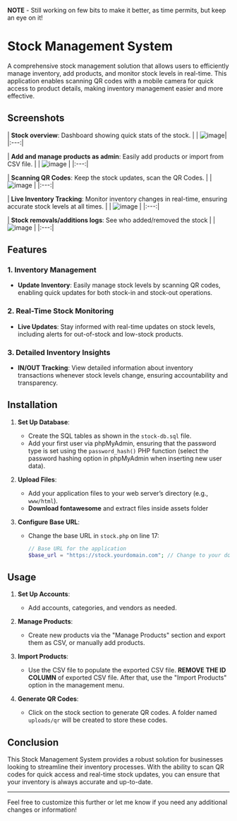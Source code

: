  **NOTE** - Still working on few bits to make it better, as time permits, but keep an eye on it!


# Stock Management System

A comprehensive stock management solution that allows users to efficiently manage inventory, add products, and monitor stock levels in real-time. This application enables scanning QR codes with a mobile camera for quick access to product details, making inventory management easier and more effective.

## Screenshots
| **Stock overview**: Dashboard showing quick stats of the stock. |
| ![image](https://github.com/user-attachments/assets/a857e246-6526-44e4-be50-a3389d53b112)|
|:---:|


| **Add and manage products as admin**: Easily add products or import from CSV file. |
| ![image](https://github.com/user-attachments/assets/244277f6-9c41-407c-85ba-de0bdb5f4d52) |
|:---:|

| **Scanning QR Codes**: Keep the stock updates, scan the QR Codes. |
| ![image](https://github.com/user-attachments/assets/a59f5dcb-6499-42f0-8bdd-fc1bc3e6ff8c) |
|:---:|

| **Live Inventory Tracking**: Monitor inventory changes in real-time, ensuring accurate stock levels at all times. |
| ![image](https://github.com/user-attachments/assets/b3e9e86c-743e-4741-9590-31217e0512d3) |
|:---:|

| **Stock removals/additions logs**: See who added/removed the stock |
| ![image](https://github.com/user-attachments/assets/a39a8691-c58f-4479-8e54-b683bf4db7d1) |
|:---:|


## Features

### 1. Inventory Management
- **Update Inventory**: Easily manage stock levels by scanning QR codes, enabling quick updates for both stock-in and stock-out operations.

### 2. Real-Time Stock Monitoring
- **Live Updates**: Stay informed with real-time updates on stock levels, including alerts for out-of-stock and low-stock products.

### 3. Detailed Inventory Insights
- **IN/OUT Tracking**: View detailed information about inventory transactions whenever stock levels change, ensuring accountability and transparency.

## Installation

1. **Set Up Database**:
   - Create the SQL tables as shown in the `stock-db.sql` file.
   - Add your first user via phpMyAdmin, ensuring that the password type is set using the `password_hash()` PHP function (select the password hashing option in phpMyAdmin when inserting new user data).

2. **Upload Files**:
   - Add your application files to your web server’s directory (e.g., `www/html`).
   - **Download fontawesome** and extract files inside assets folder

3. **Configure Base URL**:
   - Change the base URL in `stock.php` on line 17:
     ```php
     // Base URL for the application
     $base_url = "https://stock.yourdomain.com"; // Change to your domain
     ```

## Usage

1. **Set Up Accounts**:
   - Add accounts, categories, and vendors as needed.

2. **Manage Products**:
   - Create new products via the "Manage Products" section and export them as CSV, or manually add products.

3. **Import Products**:
   - Use the CSV file to populate the exported CSV file. **REMOVE THE ID COLUMN** of exported CSV file. After that, use the "Import Products" option in the management menu.

4. **Generate QR Codes**:
   - Click on the stock section to generate QR codes. A folder named `uploads/qr` will be created to store these codes.

## Conclusion

This Stock Management System provides a robust solution for businesses looking to streamline their inventory processes. With the ability to scan QR codes for quick access and real-time stock updates, you can ensure that your inventory is always accurate and up-to-date.

---

Feel free to customize this further or let me know if you need any additional changes or information!
